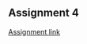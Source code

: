 ## Assignment 4
[Assignment link](https://www.goeduhub.com/11546/question-exercise-practice-solutions-science-machine-learning)
